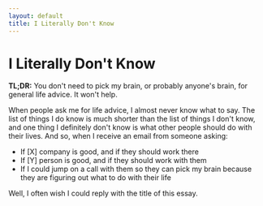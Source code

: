 ```yaml
---
layout: default
title: I Literally Don't Know
---
```


<div class="content">
  <h1>I Literally Don't Know</h1>

  <p class="tldr"><strong>TL;DR:</strong> You don't need to pick my brain, or probably anyone's brain, for general life advice. It won't help.</p>

  <p>When people ask me for life advice, I almost never know what to say. The list of things I do know is much shorter than the list of things I don't know, and one thing I definitely don't know is what other people should do with their lives. And so, when I receive an email from someone asking:</p>

  <ul>
    <li>If [X] company is good, and if they should work there</li>
    <li>If [Y] person is good, and if they should work with them</li>
    <li>If I could jump on a call with them so they can pick my brain because they are figuring out what to do with their life</li>
  </ul>

  <p>Well, I often wish I could reply with the title of this essay.</p>
</div>